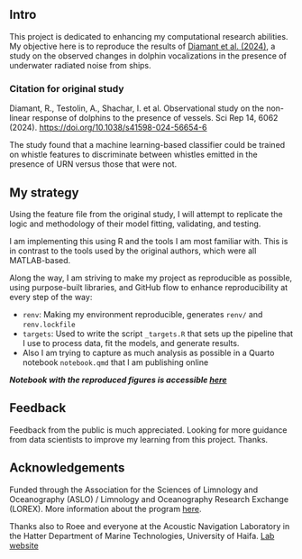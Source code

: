 ## Intro

This project is dedicated to enhancing my computational research abilities. My objective here is to reproduce the results of [Diamant et al. (2024)](https://doi.org/10.1038/s41598-024-56654-6), a study on the observed changes in dolphin vocalizations in the presence of underwater radiated noise from ships.

### Citation for original study
Diamant, R., Testolin, A., Shachar, I. et al. Observational study on the non-linear response of dolphins to the presence of vessels. Sci Rep 14, 6062 (2024). https://doi.org/10.1038/s41598-024-56654-6

The study found that a machine learning-based classifier could be trained on whistle features to discriminate between whistles emitted in the presence of URN versus those that were not.

## My strategy

Using the feature file from the original study, I will attempt to replicate the logic and methodology of their model fitting, validating, and testing.

I am implementing this using R and the tools I am most familiar with. This is in contrast to the tools used by the original authors, which were all MATLAB-based.

Along the way, I am striving to make my project as reproducible as possible, using purpose-built libraries, and GitHub flow to enhance reproducibility at every step of the way:
- `renv`: Making my environment reproducible, generates `renv/` and `renv.lockfile`
- `targets`: Used to write the script `_targets.R` that sets up the pipeline that I use to process data, fit the models, and generate results.
- Also I am trying to capture as much analysis as possible in a Quarto notebook `notebook.qmd` that I am publishing online

***Notebook with the reproduced figures is accessible [here](https://jackvfb.github.io/dolphin-vessel-classifier/notebook.html)***

## Feedback

Feedback from the public is much appreciated. Looking for more guidance from data scientists to improve my learning from this project. Thanks.

## Acknowledgements
Funded through the Association for the Sciences of Limnology and Oceanography (ASLO) / Limnology and Oceanography Research Exchange (LOREX). More information about the program [here](https://www.aslo.org/lorex/).

Thanks also to Roee and everyone at the Acoustic Navigation Laboratory in the Hatter Department of Marine Technologies, University of Haifa. [Lab website](https://sites.google.com/edu.haifa.ac.il/anl)
